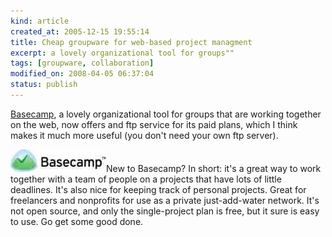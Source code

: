 ```yaml
--- 
kind: article
created_at: 2005-12-15 19:55:14
title: Cheap groupware for web-based project managment
excerpt: a lovely organizational tool for groups""
tags: [groupware, collaboration]
modified_on: 2008-04-05 06:37:04
status: publish
---
```


<a href="http://www.basecamphq.com">Basecamp</a>, a lovely organizational tool for groups that are working together on the web, now offers and ftp service for its paid plans, which I think makes it much more useful (you don't need your own ftp server). 

<img src='/images/basecamplogosmall.jpg' alt='Basecamp logo' />New to Basecamp? In short: it's a great way to work together with a team of people on a projects that have lots of little deadlines. It's also nice for keeping track of personal projects. Great for freelancers and nonprofits for use as a private just-add-water network. It's not open source, and only the single-project plan is free, but it sure is easy to use. Go get some good done. 

